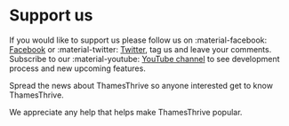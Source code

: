 # Support us

If you would like to support us please follow us on :material-facebook: [Facebook](https://www.facebook.com/ThamesThrive/) or :material-twitter: [Twitter](https://twitter.com/ThamesThrive), tag us and leave your comments. Subscribe to our :material-youtube: [YouTube channel](https://www.youtube.com/channel/UC0atjYqW43MdqNiSJBvN__Q) to see development process and new upcoming features.

Spread the news about ThamesThrive so anyone interested get to know ThamesThrive.

We appreciate any help that helps make ThamesThrive popular. 
